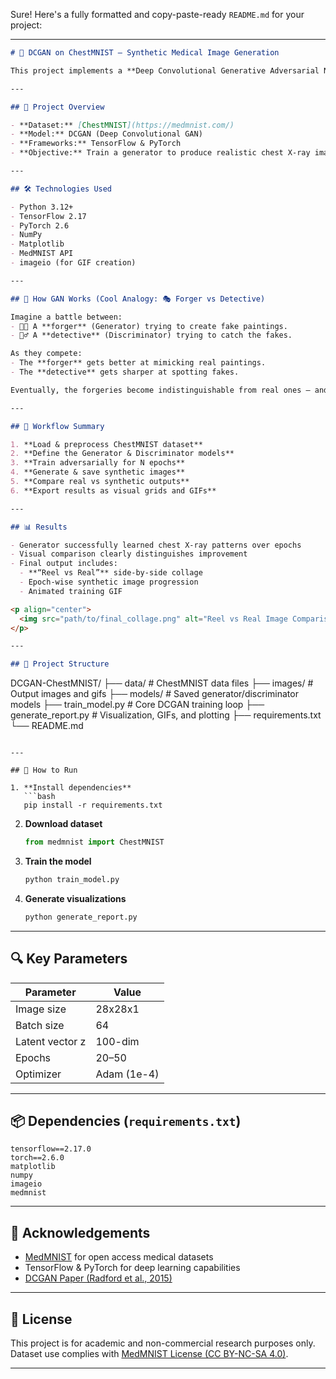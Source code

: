 Sure! Here's a fully formatted and copy-paste-ready `README.md` for your project:

---

```markdown
# 🧠 DCGAN on ChestMNIST – Synthetic Medical Image Generation

This project implements a **Deep Convolutional Generative Adversarial Network (DCGAN)** to generate synthetic chest X-ray images using the **ChestMNIST** dataset. The objective is to explore the power of GANs in medical imaging, specifically for data augmentation, education, and enhancing model robustness in low-data scenarios.

---

## 📌 Project Overview

- **Dataset:** [ChestMNIST](https://medmnist.com/)
- **Model:** DCGAN (Deep Convolutional GAN)
- **Frameworks:** TensorFlow & PyTorch
- **Objective:** Train a generator to produce realistic chest X-ray images, and a discriminator to differentiate between real and synthetic samples.

---

## 🛠️ Technologies Used

- Python 3.12+
- TensorFlow 2.17
- PyTorch 2.6
- NumPy
- Matplotlib
- MedMNIST API
- imageio (for GIF creation)

---

## 🧠 How GAN Works (Cool Analogy: 🎭 Forger vs Detective)

Imagine a battle between:
- 🧑‍🎨 A **forger** (Generator) trying to create fake paintings.
- 🕵️‍♂️ A **detective** (Discriminator) trying to catch the fakes.

As they compete:
- The **forger** gets better at mimicking real paintings.
- The **detective** gets sharper at spotting fakes.

Eventually, the forgeries become indistinguishable from real ones — and that’s when the GAN wins.

---

## 🧪 Workflow Summary

1. **Load & preprocess ChestMNIST dataset**
2. **Define the Generator & Discriminator models**
3. **Train adversarially for N epochs**
4. **Generate & save synthetic images**
5. **Compare real vs synthetic outputs**
6. **Export results as visual grids and GIFs**

---

## 📊 Results

- Generator successfully learned chest X-ray patterns over epochs
- Visual comparison clearly distinguishes improvement
- Final output includes:
  - **“Reel vs Real”** side-by-side collage
  - Epoch-wise synthetic image progression
  - Animated training GIF

<p align="center">
  <img src="path/to/final_collage.png" alt="Reel vs Real Image Comparison" width="600"/>
</p>

---

## 📁 Project Structure

```
DCGAN-ChestMNIST/
├── data/                      # ChestMNIST data files
├── images/                    # Output images and gifs
├── models/                    # Saved generator/discriminator models
├── train_model.py             # Core DCGAN training loop
├── generate_report.py         # Visualization, GIFs, and plotting
├── requirements.txt
└── README.md
```

---

## 🚀 How to Run

1. **Install dependencies**
   ```bash
   pip install -r requirements.txt
   ```

2. **Download dataset**
   ```python
   from medmnist import ChestMNIST
   ```

3. **Train the model**
   ```bash
   python train_model.py
   ```

4. **Generate visualizations**
   ```bash
   python generate_report.py
   ```

---

## 🔍 Key Parameters

| Parameter         | Value      |
|------------------|------------|
| Image size       | 28x28x1    |
| Batch size       | 64         |
| Latent vector z  | 100-dim    |
| Epochs           | 20–50      |
| Optimizer        | Adam (1e-4)|

---

## 📦 Dependencies (`requirements.txt`)

```
tensorflow==2.17.0
torch==2.6.0
matplotlib
numpy
imageio
medmnist
```

---

## 📌 Acknowledgements

- [MedMNIST](https://medmnist.com/) for open access medical datasets
- TensorFlow & PyTorch for deep learning capabilities
- [DCGAN Paper (Radford et al., 2015)](https://arxiv.org/abs/1511.06434)

---

## 🧾 License

This project is for academic and non-commercial research purposes only. Dataset use complies with [MedMNIST License (CC BY-NC-SA 4.0)](https://creativecommons.org/licenses/by-nc-sa/4.0/).

---
